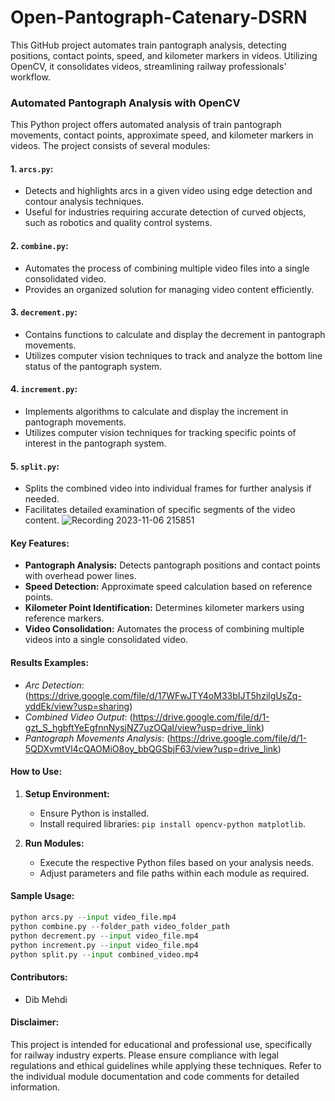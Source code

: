 # Open-Pantograph-Catenary-DSRN
This GitHub project automates train pantograph analysis, detecting positions, contact points, speed, and kilometer markers in videos. Utilizing OpenCV, it consolidates videos, streamlining railway professionals' workflow.


### Automated Pantograph Analysis with OpenCV

This Python project offers automated analysis of train pantograph movements, contact points, approximate speed, and kilometer markers in videos. The project consists of several modules:

#### 1. `arcs.py`:
   - Detects and highlights arcs in a given video using edge detection and contour analysis techniques.
   - Useful for industries requiring accurate detection of curved objects, such as robotics and quality control systems.

#### 2. `combine.py`:
   - Automates the process of combining multiple video files into a single consolidated video.
   - Provides an organized solution for managing video content efficiently.

#### 3. `decrement.py`:
   - Contains functions to calculate and display the decrement in pantograph movements.
   - Utilizes computer vision techniques to track and analyze the bottom line status of the pantograph system.

#### 4. `increment.py`:
   - Implements algorithms to calculate and display the increment in pantograph movements.
   - Utilizes computer vision techniques for tracking specific points of interest in the pantograph system.

#### 5. `split.py`:
   - Splits the combined video into individual frames for further analysis if needed.
   - Facilitates detailed examination of specific segments of the video content.
![Recording 2023-11-06 215851](https://github.com/dibmehdi/Open-Pantograph-Catenary-DSRN/assets/13963127/9d7c5817-708b-4025-b081-4ee4df5ffc01)

#### Key Features:
- **Pantograph Analysis:** Detects pantograph positions and contact points with overhead power lines.
- **Speed Detection:** Approximate speed calculation based on reference points.
- **Kilometer Point Identification:** Determines kilometer markers using reference markers.
- **Video Consolidation:** Automates the process of combining multiple videos into a single consolidated video.

#### Results Examples:
- *Arc Detection*: (https://drive.google.com/file/d/17WFwJTY4oM33bIJT5hzilgUsZq-yddEk/view?usp=sharing)
- *Combined Video Output*: (https://drive.google.com/file/d/1-gzt_S_hgbftYeEgfnnNysjNZ7uzOQal/view?usp=drive_link)
- *Pantograph Movements Analysis*: (https://drive.google.com/file/d/1-5QDXvmtVl4cQAOMiO8oy_bbQGSbjF63/view?usp=drive_link)

  
#### How to Use:
1. **Setup Environment:**
   - Ensure Python is installed.
   - Install required libraries: `pip install opencv-python matplotlib`.

2. **Run Modules:**
   - Execute the respective Python files based on your analysis needs.
   - Adjust parameters and file paths within each module as required.

#### Sample Usage:
```python
python arcs.py --input video_file.mp4
python combine.py --folder_path video_folder_path
python decrement.py --input video_file.mp4
python increment.py --input video_file.mp4
python split.py --input combined_video.mp4
```

#### Contributors:
- Dib Mehdi

#### Disclaimer:
This project is intended for educational and professional use, specifically for railway industry experts. Please ensure compliance with legal regulations and ethical guidelines while applying these techniques. Refer to the individual module documentation and code comments for detailed information.
